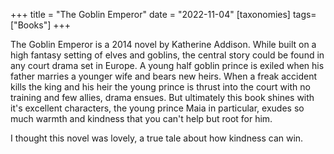 +++
title = "The Goblin Emperor"
date = "2022-11-04"
[taxonomies]
tags=["Books"]
+++

The Goblin Emperor is a 2014 novel by Katherine Addison. While built on a high fantasy setting of elves and goblins, the central story could be found in any court drama set in Europe. A young half goblin prince is exiled when his father marries a younger wife and bears new heirs. When a freak accident kills the king and his heir the young prince is thrust into the court with no training and few allies, drama ensues. But ultimately this book shines with it's excellent characters, the young prince Maia in particular, exudes so much warmth and kindness that you can't help but root for him.

I thought this novel was lovely, a true tale about how kindness can win.
